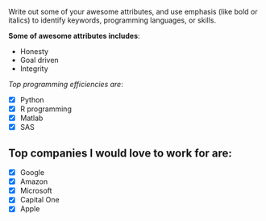Write out some of your awesome attributes, and use emphasis (like bold or italics) to identify keywords, programming languages, or skills. 

**Some of awesome attributes includes**:
* Honesty
* Goal driven
* Integrity

_Top programming efficiencies are_:
-[x] Python
-[x] R programming
-[x] Matlab
-[x] SAS

## Top companies I would love to work for are:
-[x] Google
-[x] Amazon
-[x] Microsoft
-[x] Capital One
-[x] Apple
